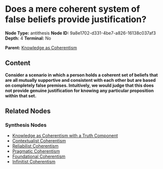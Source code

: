 # Does a mere coherent system of false beliefs provide justification?

**Node Type:** antithesis
**Node ID:** 9a8e1702-d331-4be7-a826-16138c037af3
**Depth:** 4
**Terminal:** No

**Parent:** [Knowledge as Coherentism](knowledge-as-coherentism-synthesis-85766c18-a792-401a-afc4-7bb19b4ddeb2.md)

## Content

**Consider a scenario in which a person holds a coherent set of beliefs that are all mutually supportive and consistent with each other but are based on completely false premises. Intuitively, we would judge that this does not provide genuine justification for knowing any particular proposition within that set.**

## Related Nodes

### Synthesis Nodes

- [Knowledge as Coherentism with a Truth Component](knowledge-as-coherentism-with-a-truth-component-synthesis-246715cc-f900-4898-9018-0de73f26de82.md)
- [Contextualist Coherentism](contextualist-coherentism-synthesis-a20f7ba9-ac18-4a4a-8d7e-603f92ddd0c5.md)
- [Reliabilist Coherentism](reliabilist-coherentism-synthesis-86550203-7a05-4fd0-86e3-36963df02347.md)
- [Pragmatic Coherentism](pragmatic-coherentism-synthesis-4e82c9ea-4519-44a5-a563-a254bb5fbdb3.md)
- [Foundational Coherentism](foundational-coherentism-synthesis-aa0c6472-aebf-4dad-bce4-fc378b2a8b8f.md)
- [Infinitist Coherentism](infinitist-coherentism-synthesis-37508ab5-f22c-4bd5-9e5f-a0693078cd76.md)
